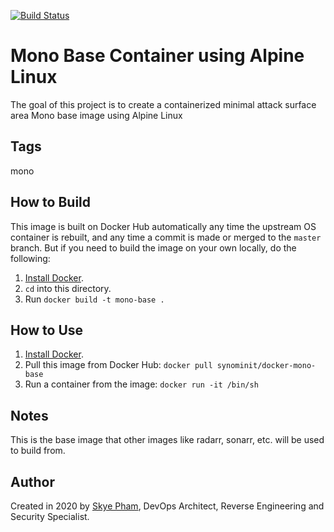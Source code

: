 [![Build Status](https://travis-ci.com/synominit/docker-mono-base.svg?token=UxNrdTp4uZjxLv6pUq4x&branch=master)](https://travis-ci.com/synominit/docker-mono-base)

# Mono Base Container using Alpine Linux

The goal of this project is to create a containerized minimal attack surface area Mono base image using Alpine Linux

## Tags
mono

## How to Build

This image is built on Docker Hub automatically any time the upstream OS container is rebuilt, and any time a commit is made or merged to the `master` branch. But if you need to build the image on your own locally, do the following:

  1. [Install Docker](https://docs.docker.com/install/).
  2. `cd` into this directory.
  3. Run `docker build -t mono-base .`


## How to Use

  1. [Install Docker](https://docs.docker.com/engine/installation/).
  2. Pull this image from Docker Hub: `docker pull synominit/docker-mono-base`
  3. Run a container from the image: `docker run -it /bin/sh`


## Notes
This is the base image that other images like radarr, sonarr, etc. will be used to build from.


## Author

Created in 2020 by [Skye Pham](https://www.skyelp.com/), DevOps Architect, Reverse Engineering and Security Specialist.
